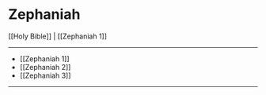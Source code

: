 # Zephaniah

[[Holy Bible]] | [[Zephaniah 1]]

---

- [[Zephaniah 1]]
- [[Zephaniah 2]]
- [[Zephaniah 3]]

---

